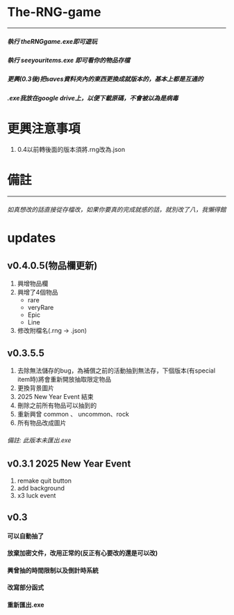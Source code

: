 # The-RNG-game
---------------
##### 執行 theRNGgame.exe即可遊玩
##### 執行 seeyouritems.exe 即可看你的物品存檔
##### 更興(0.3後)把saves資料夾內的東西更換成就版本的，基本上都是互通的
##### .exe我放在google drive上，以便下載原碼，不會被以為是病毒

# 更興注意事項
1. 0.4以前轉後面的版本須將.rng改為.json

# 備註
----------------
###### 如真想改的話直接從存檔改，如果你要真的完成就感的話，就別改了八，我懶得館

# updates
## v0.4.0.5(物品欄更新)
1. 興增物品欄
2. 興增了4個物品
    * rare
    * veryRare
    * Epic
    * Line
3. 修改附檔名(.rng -> .json)

## v0.3.5.5
1. 去除無法儲存的bug，為補償之前的活動抽到無法存，下個版本(有special item時)將會重新開放抽取限定物品
2. 更換背景圖片
3. 2025 New Year Event 結束
4. 刪除之前所有物品可以抽到的
5. 重新興曾 common 、 uncommon、rock
6. 所有物品改成圖片
###### 備註: 此版本未匯出.exe

## v0.3.1  2025 New Year Event
1. remake quit button
2. add background
3. x3 luck event

## v0.3
#### 可以自動抽了
#### 放棄加密文件，改用正常的(反正有心要改的還是可以改)
#### 興曾抽的時間限制以及倒計時系統
#### 改寫部分函式
#### 重新匯出.exe